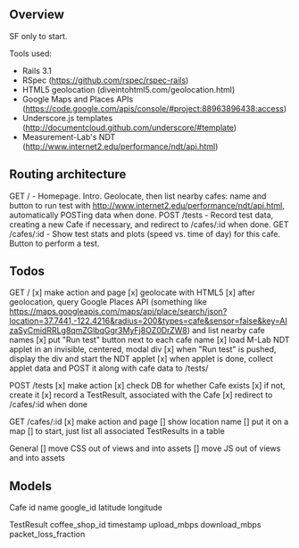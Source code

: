 Overview
--------

SF only to start.

Tools used:

- Rails 3.1
- RSpec (https://github.com/rspec/rspec-rails)
- HTML5 geolocation (diveintohtml5.com/geolocation.html)
- Google Maps and Places APIs (https://code.google.com/apis/console/#project:88963896438:access)
- Underscore.js templates (http://documentcloud.github.com/underscore/#template)
- Measurement-Lab's NDT (http://www.internet2.edu/performance/ndt/api.html)


Routing architecture
--------------------

GET  / - Homepage. Intro. Geolocate, then list nearby cafes: name and button to run test with http://www.internet2.edu/performance/ndt/api.html, automatically POSTing data when done.
POST /tests - Record test data, creating a new Cafe if necessary, and redirect to /cafes/:id when done.
GET  /cafes/:id - Show test stats and plots (speed vs. time of day) for this cafe. Button to perform a test.


Todos
-----

GET /
[x] make action and page
[x] geolocate with HTML5
[x] after geolocation, query Google Places API (something like https://maps.googleapis.com/maps/api/place/search/json?location=37.7441,-122.4216&radius=200&types=cafe&sensor=false&key=AIzaSyCmidRRLg8qmZGlbqGgr3MyFj8OZ0DrZW8) and list nearby cafe names
[x] put "Run test" button next to each cafe name
[x] load M-Lab NDT applet in an invisible, centered, modal div
[x] when "Run test" is pushed, display the div and start the NDT applet
[x] when applet is done, collect applet data and POST it along with cafe data to /tests/

POST /tests
[x] make action
[x] check DB for whether Cafe exists
  [x] if not, create it
[x] record a TestResult, associated with the Cafe
[x] redirect to /cafes/:id when done

GET /cafes/:id
[x] make action and page
[] show location name
[] put it on a map
[] to start, just list all associated TestResults in a table

General
[] move CSS out of views and into assets
[] move JS out of views and into assets


Models
------

Cafe
id
name
google_id
latitude
longitude

TestResult
coffee_shop_id
timestamp
upload_mbps
download_mbps
packet_loss_fraction